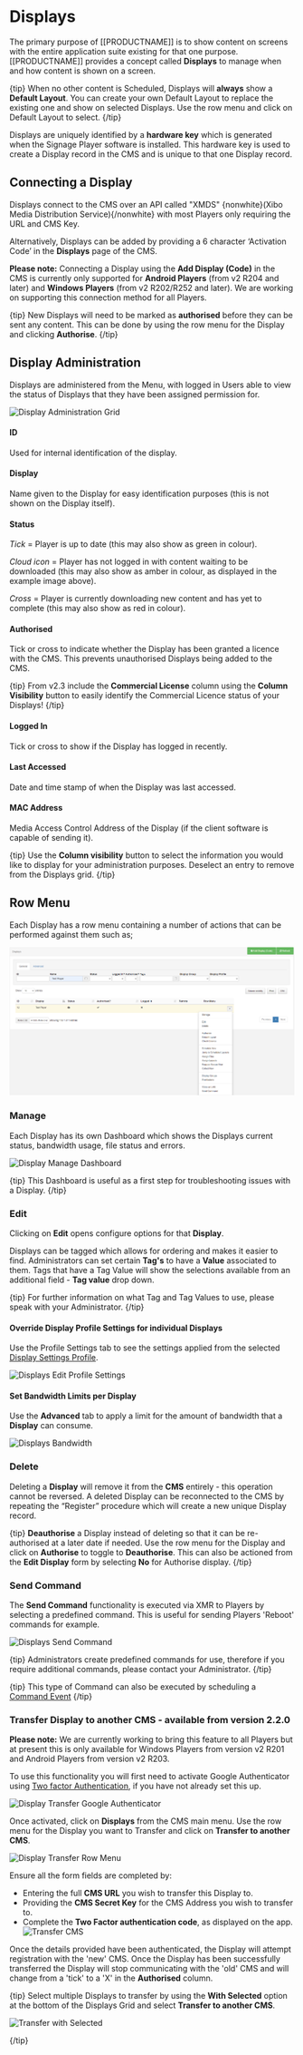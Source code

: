 <!--toc=displays-->

# Displays

The primary purpose of [[PRODUCTNAME]] is to show content on screens with the entire application suite existing for that one purpose. [[PRODUCTNAME]] provides a concept called **Displays** to manage when and how content is shown on a screen.

{tip}
When no other content is Scheduled, Displays will **always** show a **Default Layout**. You can create your own Default Layout to replace the existing one and show on selected Displays. Use the row menu and click on Default Layout to select. 
{/tip}

Displays are uniquely identified by a **hardware key** which is generated when the Signage Player software is installed. This hardware key is used to create a Display record in the CMS and is unique to that one Display record.

## Connecting a Display

Displays connect to the CMS over an API called "XMDS" {nonwhite}(Xibo Media Distribution Service){/nonwhite} with most Players only requiring the URL and CMS Key. 

Alternatively, Displays can be added by providing a 6 character ‘Activation Code’ in the **Displays** page of the CMS.

**Please note:** Connecting a Display using the **Add Display (Code)** in the CMS is currently only supported for **Android Players** (from v2 R204 and later) and **Windows Players** (from v2 R202/R252 and later). We are working on supporting this connection method for all Players.

{tip}
New Displays will need to be marked as **authorised** before they can be sent any content. This can be done by using the row menu for the Display and clicking **Authorise**.
{/tip}

## Display Administration

Displays are administered from the Menu, with logged in Users able to view the status of Displays that they have been assigned permission for.

![Display Administration Grid](img/v2_displays_admin_grid.png)



#### ID

Used for internal identification of the display.

#### Display

Name given to the Display for easy identification purposes (this is not shown on the Display itself).

#### Status

*Tick* = Player is up to date (this may also show as green in colour).

*Cloud icon* = Player has not logged in with content waiting to be downloaded (this may also show as amber in colour, as displayed in the example image above).

*Cross* = Player is currently downloading new content and has yet to complete (this may also show as red in colour).

#### Authorised

Tick or cross to indicate whether the Display has been granted a licence with the CMS. This prevents unauthorised Displays being added to the CMS.

{tip}
From v2.3 include the **Commercial License** column using the **Column Visibility** button to easily identify the Commercial Licence status of your Displays!
{/tip}

#### Logged In

Tick or cross to show if the Display has logged in recently.

#### Last Accessed

Date and time stamp of when the Display was last accessed. 

#### MAC Address

Media Access Control Address of the Display (if the client software is capable of sending it).

{tip}
Use the **Column visibility** button to select the information you would like to display for your administration purposes. Deselect an entry to remove from the Displays grid.
{/tip}



## Row Menu

Each Display has a row menu containing a number of actions that can be performed against them such as;



![Displays Row Menu](img/displays_row_menu.png)



### Manage

Each Display has its own Dashboard which shows the Displays current status, bandwidth usage, file status and errors.



![Display Manage Dashboard](img/display_manage_dashboard.png)





{tip}
This Dashboard is useful as a first step for troubleshooting issues with a Display.
{/tip}



### Edit

Clicking on **Edit** opens configure options for that **Display**.

Displays can be tagged which allows for ordering and makes it easier to find. Administrators can set certain **Tag's** to have a **Value** associated to them.  Tags that have a Tag Value will show the selections available from an additional field - **Tag value** drop down.

{tip}
For further information on what Tag and Tag Values to use, please speak with your Administrator.
{/tip}

#### Override Display Profile Settings for individual Displays

Use the Profile Settings tab to see the settings applied from the selected [Display Settings Profile](displays_settings.html).



![Displays Edit Profile Settings](img/displays_edit_profilesettings.png)



#### Set Bandwidth Limits per Display

Use the **Advanced** tab to apply a limit for the amount of bandwidth that a **Display** can consume.



![Displays Bandwidth](img/displays_edit_advanced_bandwidth.png)

### Delete

Deleting a **Display** will remove it from the **CMS** entirely - this operation cannot be reversed. A deleted Display can be reconnected to the CMS by repeating the “Register” procedure which will create a new unique Display record.

{tip}
**Deauthorise** a Display instead of deleting so that it can be re-authorised at a later date if needed. Use the row menu for the Display and click on **Authorise** to toggle to **Deauthorise**. This can also be actioned from the **Edit Display** form by selecting **No** for Authorise display.
{/tip}

### Send Command

The **Send Command** functionality is executed via XMR to Players by selecting a predefined command. This is useful for sending Players 'Reboot' commands for example.

![Displays Send Command](img/displays_send_command.png)



{tip}
Administrators create predefined commands for use, therefore if you require additional commands, please contact your Administrator.
{/tip}

{tip}
This type of Command can also be executed by scheduling a [Command Event](scheduling.html#Events)
{/tip}

### Transfer Display to another CMS - available from version 2.2.0

**Please note:** We are currently working to bring this feature to all Players but at present this is only available for Windows Players from version v2 R201 and Android Players from version v2 R203.

To use this functionality you will first need to activate Google Authenticator using [Two factor Authentication](<https://xibo.org.uk/manual/en/tour_two_factor_authentication.html>), if you have not already set this up.

![Display Transfer Google Authenticator](img/displays_transfer_cms_google_authenticator.png)

Once activated, click on **Displays** from the CMS main menu. Use the row menu for the Display you want to Transfer and click on **Transfer to another CMS**.

![Display Transfer Row Menu](img/displays_transfer_cms_row_menu.png)



Ensure all the form fields are completed by:

- Entering the full **CMS URL** you wish to transfer this Display to.
- Providing the **CMS Secret Key** for the CMS Address you wish to transfer to.
- Complete the **Two Factor authentication code**, as displayed on the app.![Transfer CMS](img/displays_move_cms.png)

Once the details provided have been authenticated, the Display will attempt registration with the 'new' CMS. Once the Display has been successfully transferred the Display will stop communicating with the 'old' CMS and will change from a 'tick' to a 'X' in the **Authorised** column.

{tip}
Select multiple Displays to transfer by using the **With Selected** option at the bottom of the Displays Grid and select **Transfer to another CMS**.

![Transfer with Selected](img\displays_transfer_cms_with_selected.png)

{/tip}